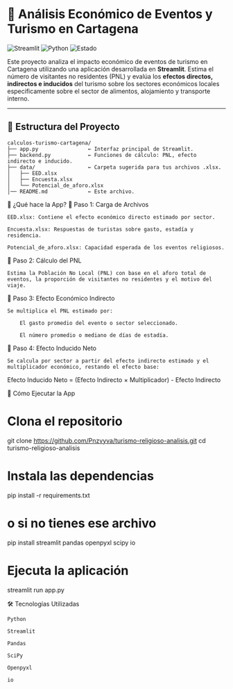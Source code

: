 # 🧭 Análisis Económico de Eventos y Turismo en Cartagena

![Streamlit](https://img.shields.io/badge/Streamlit-App-red?logo=streamlit)
![Python](https://img.shields.io/badge/Python-3.9%2B-blue?logo=python)
![Estado](https://img.shields.io/badge/Estado-En%20Desarrollo-yellow)

Este proyecto analiza el impacto económico de eventos de turismo en Cartagena utilizando una aplicación desarrollada en **Streamlit**. Estima el número de visitantes no residentes (PNL) y evalúa los **efectos directos, indirectos e inducidos** del turismo sobre los sectores económicos locales especificamente sobre el sector de alimentos, alojamiento y transporte interno.

---

## 📂 Estructura del Proyecto

```plaintext
calculos-turismo-cartagena/
├── app.py                ← Interfaz principal de Streamlit.
├── backend.py            ← Funciones de cálculo: PNL, efecto indirecto e inducido.
├── data/                 ← Carpeta sugerida para tus archivos .xlsx.
│   ├── EED.xlsx
│   ├── Encuesta.xlsx
│   └── Potencial_de_aforo.xlsx
│── README.md             ← Este archivo.
```

🧠 ¿Qué hace la App?
🔹 Paso 1: Carga de Archivos

    EED.xlsx: Contiene el efecto económico directo estimado por sector.

    Encuesta.xlsx: Respuestas de turistas sobre gasto, estadía y residencia.

    Potencial_de_aforo.xlsx: Capacidad esperada de los eventos religiosos.

🔹 Paso 2: Cálculo del PNL

    Estima la Población No Local (PNL) con base en el aforo total de eventos, la proporción de visitantes no residentes y el motivo del viaje.

🔹 Paso 3: Efecto Económico Indirecto

    Se multiplica el PNL estimado por:

        El gasto promedio del evento o sector seleccionado.

        El número promedio o mediano de días de estadía.

🔹 Paso 4: Efecto Inducido Neto

    Se calcula por sector a partir del efecto indirecto estimado y el multiplicador económico, restando el efecto base:

Efecto Inducido Neto = (Efecto Indirecto × Multiplicador) - Efecto Indirecto

🚀 Cómo Ejecutar la App

# Clona el repositorio
git clone https://github.com/Pnzvyva/turismo-religioso-analisis.git
cd turismo-religioso-analisis

# Instala las dependencias
pip install -r requirements.txt
# o si no tienes ese archivo
pip install streamlit pandas openpyxl scipy io

# Ejecuta la aplicación
streamlit run app.py

🛠 Tecnologías Utilizadas

    Python

    Streamlit

    Pandas

    SciPy

    Openpyxl

    io
